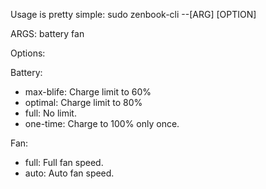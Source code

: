 Usage is pretty simple:
sudo zenbook-cli  --[ARG] [OPTION]

ARGS:
battery
fan

Options:

Battery:
- max-blife: Charge limit to 60%
- optimal: Charge limit to 80%
- full: No limit.
- one-time: Charge to 100% only once.

Fan:
- full: Full fan speed.
- auto: Auto fan speed.
